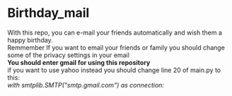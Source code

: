 # Birthday_mail
With this repo, you can e-mail your friends automatically and wish them a happy birthday.<br>
Remmember If you want to email your friends or family you should change some of the privacy settings in your email<br>
<strong>You should enter gmail for using this repository</strong><br>
if you want to use yahoo instead you should change line 20 of main.py to this:<br> <em>with smtplib.SMTP("smtp.gmail.com") as connection:<em>

